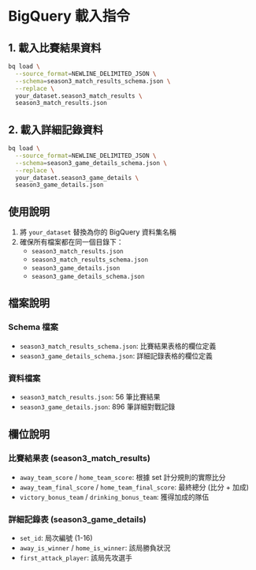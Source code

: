 # BigQuery 載入指令

## 1. 載入比賽結果資料

```bash
bq load \
  --source_format=NEWLINE_DELIMITED_JSON \
  --schema=season3_match_results_schema.json \
  --replace \
  your_dataset.season3_match_results \
  season3_match_results.json
```

## 2. 載入詳細記錄資料

```bash
bq load \
  --source_format=NEWLINE_DELIMITED_JSON \
  --schema=season3_game_details_schema.json \
  --replace \
  your_dataset.season3_game_details \
  season3_game_details.json
```

## 使用說明

1. 將 `your_dataset` 替換為你的 BigQuery 資料集名稱
2. 確保所有檔案都在同一個目錄下：
   - `season3_match_results.json`
   - `season3_match_results_schema.json`
   - `season3_game_details.json`
   - `season3_game_details_schema.json`

## 檔案說明

### Schema 檔案
- `season3_match_results_schema.json`: 比賽結果表格的欄位定義
- `season3_game_details_schema.json`: 詳細記錄表格的欄位定義

### 資料檔案
- `season3_match_results.json`: 56 筆比賽結果
- `season3_game_details.json`: 896 筆詳細對戰記錄

## 欄位說明

### 比賽結果表 (season3_match_results)
- `away_team_score` / `home_team_score`: 根據 set 計分規則的實際比分
- `away_team_final_score` / `home_team_final_score`: 最終總分 (比分 + 加成)
- `victory_bonus_team` / `drinking_bonus_team`: 獲得加成的隊伍

### 詳細記錄表 (season3_game_details)
- `set_id`: 局次編號 (1-16)
- `away_is_winner` / `home_is_winner`: 該局勝負狀況
- `first_attack_player`: 該局先攻選手
